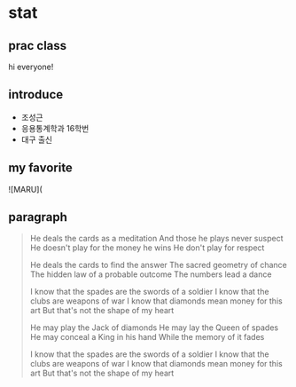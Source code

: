 # stat
## prac class
hi everyone!
## introduce
* 조성근
* 응용통계학과 16학번
* 대구 출신
## my favorite
![MARU](

## paragraph
> He deals the cards as a meditation And those he plays never suspect He doesn't play for the money he wins He don't play for respect
>
> He deals the cards to find the answer The sacred geometry of chance The hidden law of a probable outcome The numbers lead a dance
>
> I know that the spades are the swords of a soldier I know that the clubs are weapons of war I know that diamonds mean money for this art But that's not the shape of my heart
>
> He may play the Jack of diamonds He may lay the Queen of spades He may conceal a King in his hand While the memory of it fades
>
> I know that the spades are the swords of a soldier I know that the clubs are weapons of war I know that diamonds mean money for this art But that's not the shape of my heart

